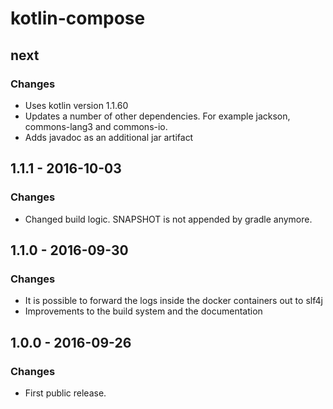 # kotlin-compose
## next
### Changes
- Uses kotlin version 1.1.60
- Updates a number of other dependencies. For example jackson, commons-lang3 and commons-io.
- Adds javadoc as an additional jar artifact

## 1.1.1 - 2016-10-03
### Changes
- Changed build logic. SNAPSHOT is not appended by gradle anymore.

## 1.1.0 - 2016-09-30
### Changes
- It is possible to forward the logs inside the docker containers out to slf4j
- Improvements to the build system and the documentation

## 1.0.0 - 2016-09-26
### Changes
- First public release.
